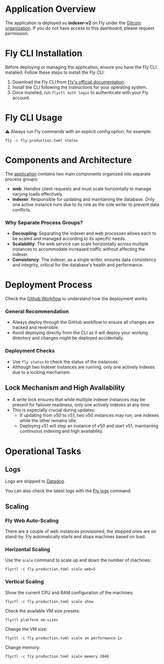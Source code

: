 # Application Overview

The application is deployed as **indexer-v2** on Fly under the [Gitcoin organization](https://fly.io/dashboard/gtc). If you do not have access to this dashboard, please request permission.

# Fly CLI Installation

Before deploying or managing the application, ensure you have the Fly CLI installed. Follow these steps to install the Fly CLI:

1. Download the Fly CLI from [Fly's official documentation](https://fly.io/docs/getting-started/installing-flyctl/).
2. Install the CLI following the instructions for your operating system.
3. Once installed, run `flyctl auth login` to authenticate with your Fly account.

# Fly CLI Usage

⚠️ Always run Fly commands with an explicit config option, for example:

```
fly -c fly.production.toml status
```

# Components and Architecture

The [application](../fly.production.toml) contains two main components organized into separate process groups:

- **web**: Handles client requests and must scale horizontally to manage varying loads effectively.
- **indexer**: Responsible for updating and maintaining the database. Only one active instance runs due to its role as the sole writer to prevent data conflicts.

### Why Separate Process Groups?

- **Decoupling**: Separating the indexer and web processes allows each to be scaled and managed according to its specific needs.
- **Scalability**: The web service can scale horizontally across multiple instances to accommodate increased traffic without affecting the indexer.
- **Consistency**: The indexer, as a single writer, ensures data consistency and integrity, critical for the database's health and performance.

# Deployment Process

Check the [Github Workflow](../.github/workflows/deploy-branch.yml) to understand how the deployment works.

### General Recommendation

- Always deploy through the GitHub workflow to ensure all changes are tracked and reversible.
- Avoid deploying directly from the CLI as it will deploy your working directory and changes might be deployed accidentally.

### Deployment Checks

- Use `fly status` to check the status of the instances.
- Although two Indexer instances are running, only one actively indexes due to a locking mechanism.

## Lock Mechanism and High Availability

- A write lock ensures that while multiple indexer instances may be present for failover readiness, only one actively indexes at any time.
- This is especially crucial during updates:
  - If updating from v50 to v51, two v50 instances may run; one indexes while the other remains idle.
  - Deploying v51 will stop an instance of v50 and start v51, maintaining continuous indexing and high availability.

# Operational Tasks

## Logs

Logs are shipped to [Datadog](https://app.datadoghq.eu/logs).

You can also check the latest logs with the [Fly logs](https://fly.io/docs/flyctl/logs/) command.

## Scaling

### Fly Web Auto-Scaling

There are a couple of web instances provisioned, the stopped ones are on stand-by. Fly automatically starts and stops machines based on load.

### Horizontal Scaling

Use the `scale` command to scale up and down the number of machines:


```
flyctl -c fly.production.toml scale web=5
```

### Vertical Scaling

Show the current CPU and RAM configuration of the machines:

```
flyctl -c fly.production.toml scale show
```

Check the available VM size presets:

```
flyctl platform vm-sizes
```

Change the VM size:


```
flyctl -c fly.production.toml scale vm performance-1x
```

Change memory:

```
flyctl -c fly.production.toml scale memory 2048
```


